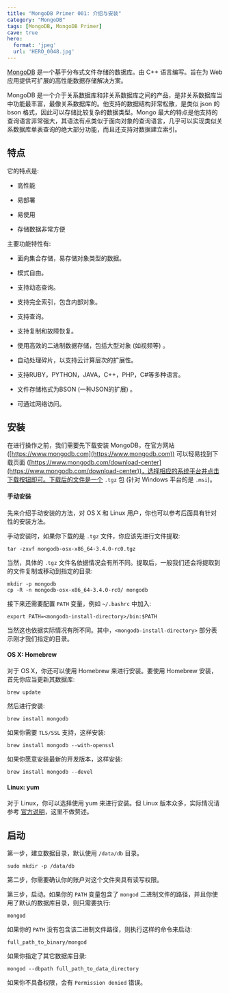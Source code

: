 ```yaml
---
title: "MongoDB Primer 001: 介绍与安装"
category: "MongoDB"
tags: [MongoDB, MongoDB Primer]
cave: true
hero:
  format: 'jpeg'
  url: 'HERO_0048.jpg'
---
```

[MongoDB](https://www.mongodb.com) 是一个基于分布式文件存储的数据库。由 C++ 语言编写。旨在为 Web 应用提供可扩展的高性能数据存储解决方案。



MongoDB 是一个介于关系数据库和非关系数据库之间的产品，是非关系数据库当中功能最丰富，最像关系数据库的。他支持的数据结构非常松散，是类似 json 的 bson 格式，因此可以存储比较复杂的数据类型。Mongo 最大的特点是他支持的查询语言非常强大，其语法有点类似于面向对象的查询语言，几乎可以实现类似关系数据库单表查询的绝大部分功能，而且还支持对数据建立索引。



## 特点

它的特点是:

* 高性能

* 易部署

* 易使用

* 存储数据非常方便



主要功能特性有:

* 面向集合存储，易存储对象类型的数据。

* 模式自由。

* 支持动态查询。

* 支持完全索引，包含内部对象。

* 支持查询。

* 支持复制和故障恢复。

* 使用高效的二进制数据存储，包括大型对象 (如视频等) 。

* 自动处理碎片，以支持云计算层次的扩展性。

* 支持RUBY，PYTHON，JAVA，C++，PHP，C#等多种语言。

* 文件存储格式为BSON (一种JSON的扩展) 。

* 可通过网络访问。



## 安装

在进行操作之前，我们需要先下载安装 MongoDB，在官方网站 ([https://www.mongodb.com](https://www.mongodb.com)) 可以轻易找到下载页面 ([https://www.mongodb.com/download-center](https://www.mongodb.com/download-center))，选择相应的系统平台并点击下载按钮即可。下载后的文件是一个 `.tgz` 包 (针对 Windows 平台的是 `.msi`)。



#### 手动安装

先来介绍手动安装的方法，对 OS X 和 Linux 用户，你也可以参考后面具有针对性的安装方法。



手动安装时，如果你下载的是 `.tgz` 文件，你应该先进行文件提取:

```console
tar -zxvf mongodb-osx-x86_64-3.4.0-rc0.tgz
```

当然，具体的 `.tgz` 文件名依据情况会有所不同。提取后，一般我们还会将提取到的文件复制或移动到指定的目录:

```console
mkdir -p mongodb
cp -R -n mongodb-osx-x86_64-3.4.0-rc0/ mongodb
```

接下来还需要配置 `PATH` 变量，例如 `~/.bashrc` 中加入:

```console
export PATH=<mongodb-install-directory>/bin:$PATH
```

当然这也依据实际情况有所不同。其中，`<mongodb-install-directory>` 部分表示刚才我们指定的目录。



#### OS X: Homebrew

对于 OS X，你还可以使用 Homebrew 来进行安装。要使用 Homebrew 安装，首先你应当更新其数据库:

```console
brew update
```

然后进行安装:

```console
brew install mongodb
```

如果你需要 `TLS/SSL` 支持，这样安装:

```console
brew install mongodb --with-openssl
```

如果你愿意安装最新的开发版本，这样安装:

```console
brew install mongodb --devel
```



#### Linux: yum

对于 Linux，你可以选择使用 yum 来进行安装。但 Linux 版本众多，实际情况请参考 [官方说明](https://docs.mongodb.com/master/administration/install-on-linux/)，这里不做赘述。



## 启动

第一步，建立数据目录，默认使用 `/data/db` 目录。

```console
sudo mkdir -p /data/db
```

第二步，你需要确认你的账户对这个文件夹具有读写权限。



第三步，启动。如果你的 `PATH` 变量包含了 `mongod` 二进制文件的路径，并且你使用了默认的数据库目录，则只需要执行:

```console
mongod
```

如果你的 `PATH` 没有包含该二进制文件路径，则执行这样的命令来启动:

```console
full_path_to_binary/mongod
```

如果你指定了其它数据库目录:

```console
mongod --dbpath full_path_to_data_directory
```

如果你不具备权限，会有 `Permission denied` 错误。


